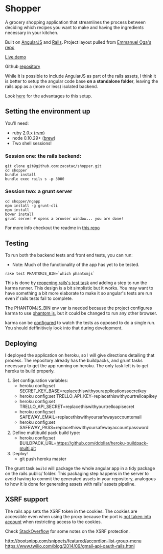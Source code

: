 # Shopper

A grocery shopping application that streamlines the process between deciding which recipes you want to make and having the ingredients necessary in your kitchen.

Built on [AngularJS](http://angularjs.org) and [Rails](http://rubyonrails.org/). Project layout pulled from [Emmanuel Oga's repo](https://github.com/EmmanuelOga/simple-angular-rails-app/)

[Live demo](http://shopp.herokuapp.com/#/)

Github [repository](https://github.com/zacatac/shopper/)

While it is possible to include AngularJS as part of the rails assets, I
think it is better to setup the angular code base <strong>on a
standalone folder</strong>, leaving the rails app as a (more or less)
isolated backend.

Look [here](https://github.com/EmmanuelOga/simple-angular-rails-app/) for the advantages to this setup.

## Setting the environment up

You'll need:

* ruby 2.0.x ([rvm](https://rvm.io/))
* node 0.10.29+ ([brew](http://brew.sh/))
* Two shell sessions!

### Session one: the rails backend:

```
git clone git@github.com:zacatac/shopper.git
cd shopper
bundle install
bundle exec rails s -p 3000
```

### Session two: a grunt server

```
cd shopper/ngapp
npm install -g grunt-cli
npm install
bower install
grunt server # opens a browser window... you are done!
```

For more info checkout the readme in [this repo](https://github.com/EmmanuelOga/simple-angular-rails-app/)

## Testing

To run both the backend tests and front end tests, you can run:
* Note: Much of the functionality of the app has yet to be tested.

```
rake test PHANTOMJS_BIN=`which phantomjs`
```

This is done by [reopening rails's test
task](https://github.com/EmmanuelOga/simple-angular-rails-app/blob/master/Rakefile#L8-L10)
and adding a step to run the karma runner. This design is a bit
simplistic but it works. You may want to have something a bit more
elaborate to make it so angular's tests are run even if rails tests fail
to complete.

The PHANTOMJS_BIN env var is needed because the project configures karma
to use [phantom js](http://www.phantomjs.org), but it could be changed
to run any other browser.

karma can be
[configured](https://github.com/EmmanuelOga/simple-angular-rails-app/blob/master/ngapp/karma.conf.js#L40)
to watch the tests as opposed to do a single run. You should
deffinitively look into that during development.

## Deploying

I deployed the application on heroku, so I will give directions detailing that process.
The repository already has the buildpacks, and grunt tasks necessary to get the app running
on heroku. The only task left is to get heroku to build properly.
1. Set configuration variables:
   * heroku config:set SECRET_KEY_BASE=replacethiswithyourapplicationssecretkey
   * heroku config:set TRELLO_API_KEY=replacethiswithyourtrelloapikey
   * heroku config:set TRELLO_API_SECRET=replacethiswithyourtrelloapisecret
   * heroku config:set SAFEWAY_EMAIL=replacethiswithyoursafewayaccountemail
   * heroku config:set SAFEWAY_PASS=replacethiswithyoursafewayaccountpassword
2. Define multibuild pack build type:
   * heroku config:set BUILDPACK_URL=https://github.com/ddollar/heroku-buildpack-multi.git
3. Deploy! 
   * git push heroku master

The grunt task `build` will package the whole angular app in a
tidy package on the rails public/ folder. This packaging step
happens in the server to avoid having to commit the generated assets in
your repository, analogous to how it is done for generating assets with
rails' assets pipeline.

## XSRF support

The rails app sets the XSRF token in the cookies. The cookies are
accessible even when using the proxy because the port is [not taken into
account](http://stackoverflow.com/questions/1612177/are-http-cookies-port-specific)
when restricting access to the cookies.

Check
[StackOverflow](http://stackoverflow.com/questions/14734243/rails-csrf-protection-angular-js-protect-from-forgery-makes-me-to-log-out-on)
for some notes on the XSRF protection.

http://bootsnipp.com/snippets/featured/accordion-list-group-menu
https://www.twilio.com/blog/2014/09/gmail-api-oauth-rails.html